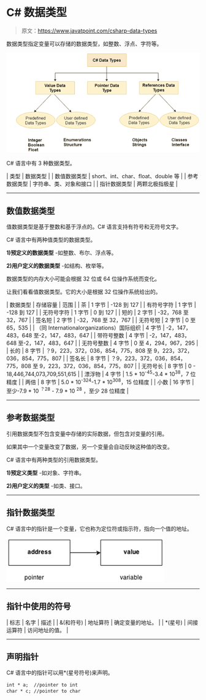 # C# 数据类型

> 原文：<https://www.javatpoint.com/csharp-data-types>

数据类型指定变量可以存储的数据类型，如整数、浮点、字符等。

![CSHRAP Data types 1](img/589702c7593cd0ffd87998119f936f25.png)

C# 语言中有 3 种数据类型。

| 类型 | 数据类型 |
| 数值数据类型 | short、int、char、float、double 等 |
| 参考数据类型 | 字符串、类、对象和接口 |
| 指针数据类型 | 两颗北极指极星 |

* * *

## 数值数据类型

值数据类型是基于整数和基于浮点的。C# 语言支持有符号和无符号文字。

C# 语言中有两种值类型的数据类型。

**1)预定义的数据类型** -如整数、布尔、浮点等。

**2)用户定义的数据类型** -如结构、枚举等。

数据类型的内存大小可能会根据 32 位或 64 位操作系统而变化。

让我们看看值数据类型。它的大小是根据 32 位操作系统给出的。

| 数据类型 | 存储容量 | 范围 |
| 茶 | 1 字节 | -128 到 127 |
| 有符号字符 | 1 字节 | -128 到 127 |
| 无符号字符 | 1 字节 | 0 到 127 |
| 短的 | 2 字节 | -32，768 至 32，767 |
| 签名短 | 2 字节 | -32，768 至 32，767 |
| 无符号短 | 2 字节 | 0 至 65，535 |
| （同 Internationalorganizations）国际组织 | 4 字节 | -2，147，483，648 至-2，147，483，647 |
| 带符号整数 | 4 字节 | -2，147，483，648 至-2，147，483，647 |
| 无符号整数 | 4 字节 | 0 至 4，294，967，295 |
| 长的 | 8 字节 | ？9，223，372，036，854，775，808 至 9，223，372，036，854，775，807 |
| 签名长 | 8 字节 | ？9，223，372，036，854，775，808 至 9，223，372，036，854，775，807 |
| 无符号长 | 8 字节 | 0 - 18,446,744,073,709,551,615 |
| 漂浮物 | 4 字节 | 1.5 * 10<sup>-45</sup>-3.4 * 10<sup>38</sup>，7 位精度 |
| 两倍 | 8 字节 | 5.0 * 10<sup>-324</sup>-1.7 * 10<sup>308</sup>，15 位精度 |
| 小数 | 16 字节 | 至少-7.9 * 10 <sup>？28</sup> - 7.9 * 10 <sup>28</sup> ，至少 28 位精度 |

* * *

## 参考数据类型

引用数据类型不包含变量中存储的实际数据，但包含对变量的引用。

如果其中一个变量改变了数据，另一个变量会自动反映这种值的改变。

C# 语言中有两种类型的引用数据类型。

**1)预定义类型** -如对象、字符串。

**2)用户定义的类型** -如类、接口。

* * *

## 指针数据类型

C# 语言中的指针是一个变量，它也称为定位符或指示符，指向一个值的地址。

![CSHRAP Data types 2](img/00422f6d9fc9d866dee7ba9b789c601a.png)

* * *

## 指针中使用的符号

| 标志 | 名字 | 描述 |
| &(和符号) | 地址算符 | 确定变量的地址。 |
| *(星号) | 间接运算符 | 访问地址的值。 |

* * *

## 声明指针

C# 语言中的指针可以用*(星号符号)来声明。

```
int * a;  //pointer to int    
char * c; //pointer to char

```